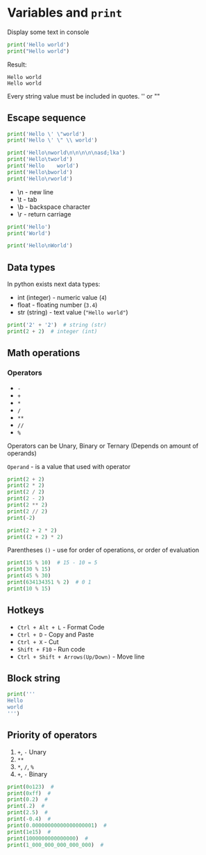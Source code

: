 # Variables and ```print```

Display some text in console

```python
print('Hello world')
print("Hello world")
```

Result:

```commandline
Hello world
Hello world
```

Every string value must be included in quotes. '' or ""

## Escape sequence

```python
print('Hello \' \"world')
print('Hello \' \" \\ world')

print('Hello\nworld\n\n\n\n\nasd;lka')
print('Hello\tworld')
print('Hello    world')
print('Hello\bworld')
print('Hello\rworld')
```

- \n - new line
- \t - tab
- \b - backspace character
- \r - return carriage

```python
print('Hello')
print('World')

print('Hello\nWorld')
```

## Data types

In python exists next data types:

- int (integer) - numeric value (```4```)
- float - floating number (```3.4```)
- str (string) - text value (```"Hello world"```)

```python
print('2' + '2')  # string (str)
print(2 + 2)  # integer (int)
```

## Math operations

### Operators

- ```-```
- ```+```
- ```*```
- ```/```
- ```**```
- ```//```
- ```%```

Operators can be Unary, Binary or Ternary (Depends on amount of operands)

```Operand``` - is a value that used with operator

```python
print(2 + 2)
print(2 * 2)
print(2 / 2)
print(2 - 2)
print(2 ** 2)
print(2 // 2)
print(-2)

print(2 + 2 * 2)
print((2 + 2) * 2)
```

Parentheses ```()``` - use for order of operations, or order of evaluation

```python
print(15 % 10)  # 15 - 10 = 5
print(30 % 15)
print(45 % 30)
print(634134351 % 2)  # 0 1
print(10 % 15)
```

## Hotkeys

- ```Ctrl + Alt + L``` - Format Code
- ```Ctrl + D``` - Copy and Paste
- ```Ctrl + X``` - Cut
- ```Shift + F10``` - Run code
- ```Ctrl + Shift + Arrows(Up/Down)``` - Move line

## Block string

```python
print('''
Hello
world
''')
```

## Priority of operators

1. ```+```, ```-``` Unary
2. ```**```
3. ```*```, ```/```, ```%```
4. ```+```, ```-``` Binary

```python
print(0o123)  #
print(0xff)  #
print(0.2)  #
print(.2)  #
print(2.5)  #
print(-0.4)  #
print(0.00000000000000000001)  #
print(1e15)  #
print(1000000000000000)  #
print(1_000_000_000_000_000)  #
```